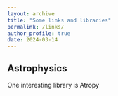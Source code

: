 ```yaml
---
layout: archive
title: "Some links and libraries"
permalink: /links/
author_profile: true
date: 2024-03-14
---
```



## Astrophysics

One interesting library is Atropy 